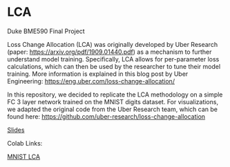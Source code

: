 # LCA
Duke BME590 Final Project

Loss Change Allocation (LCA) was originally developed by Uber Research (paper: https://arxiv.org/pdf/1909.01440.pdf) as a mechanism to further understand model training. Specifically, LCA allows for per-parameter loss calculations, which can then be used by the researcher to tune their model training. More information is explained in this blog post by Uber Engineering: https://eng.uber.com/loss-change-allocation/

In this repository, we decided to replicate the LCA methodology on a simple FC 3 layer network trained on the MNIST digits dataset. For visualizations, we adapted the original code from the Uber Research team, which can be found here: https://github.com/uber-research/loss-change-allocation

[Slides](https://docs.google.com/presentation/d/1b3tWjkX3cKYalAdXrvfazeShByDK8hFO_5wyzRToxwc/edit?usp=sharing)

Colab Links:

[MNIST LCA](https://colab.research.google.com/drive/1b5KCRToeyCA2Mg45V1iimZfd8D75Un-x)
